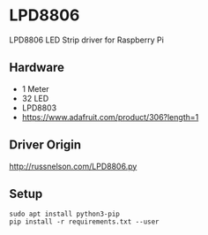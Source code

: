 # LPD8806
LPD8806 LED Strip driver for Raspberry Pi

## Hardware
- 1 Meter
- 32 LED
- LPD8803
- https://www.adafruit.com/product/306?length=1

## Driver Origin
http://russnelson.com/LPD8806.py


## Setup
```
sudo apt install python3-pip
pip install -r requirements.txt --user
```
